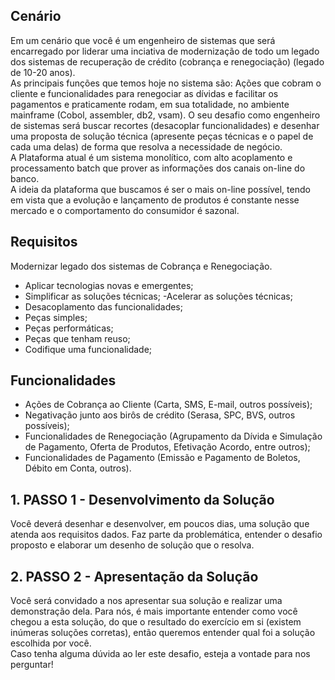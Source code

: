 ## Cenário  
Em um cenário que você é um engenheiro de sistemas que será encarregado por liderar uma inciativa de modernização de todo um legado dos sistemas de recuperação de crédito (cobrança e renegociação) (legado de 10-20 anos).  
As principais funções que temos hoje no sistema são: Ações que cobram o cliente e funcionalidades para renegociar as dívidas e facilitar os pagamentos e praticamente rodam, em sua totalidade, no ambiente mainframe (Cobol, assembler, db2, vsam). O seu desafio como engenheiro de sistemas será buscar recortes (desacoplar funcionalidades) e desenhar uma proposta de solução técnica (apresente peças técnicas e o papel de cada uma delas) de forma que resolva a necessidade de negócio.  
A Plataforma atual é um sistema monolítico, com alto acoplamento e processamento batch que prover as informações dos canais on-line do banco.  
A ideia da plataforma que buscamos é ser o mais on-line possível, tendo em vista que a evolução e lançamento de produtos é constante nesse mercado e o comportamento do consumidor é sazonal.  

## Requisitos
Modernizar legado dos sistemas de Cobrança e Renegociação.
- Aplicar tecnologias novas e emergentes;
- Simplificar as soluções técnicas;
 -Acelerar as soluções técnicas;
- Desacoplamento das funcionalidades;
- Peças simples;
- Peças performáticas;
- Peças que tenham reuso;
- Codifique uma funcionalidade;

## Funcionalidades
- Ações de Cobrança ao Cliente (Carta, SMS, E-mail, outros possíveis);
- Negativação junto aos birôs de crédito (Serasa, SPC, BVS, outros possíveis);
- Funcionalidades de Renegociação (Agrupamento da Dívida e Simulação de Pagamento, Oferta de Produtos, Efetivação Acordo, entre outros);
- Funcionalidades de Pagamento (Emissão e Pagamento de Boletos, Débito em Conta, outros).

## 1. PASSO 1 - Desenvolvimento da Solução
Você deverá desenhar e desenvolver, em poucos dias, uma solução que atenda aos requisitos dados. Faz parte da problemática, entender o desafio proposto e elaborar um desenho de solução que o resolva.

## 2. PASSO 2 - Apresentação da Solução
Você será convidado a nos apresentar sua solução e realizar uma demonstração dela. Para nós, é mais importante entender como você chegou a esta solução, do que o resultado do exercício em si (existem inúmeras soluções corretas), então queremos entender qual foi a solução escolhida por você.  
Caso tenha alguma dúvida ao ler este desafio, esteja a vontade para nos perguntar!
